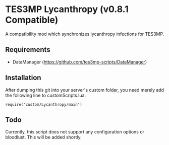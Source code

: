 # TES3MP Lycanthropy (v0.8.1 Compatible)
A compatibility mod which synchronizes lycanthropy infections for TES3MP.

## Requirements
* DataManager (https://github.com/tes3mp-scripts/DataManager)

## Installation
After dumping this git into your server's custom folder, you need merely add the following line to customScripts.lua:


``require('custom/Lycanthropy/main')``

## Todo
Currently, this script does not support any configuration options or bloodlust. This will be added shortly.